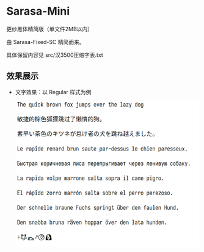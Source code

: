 # Sarasa-Mini
更纱黑体精简版（单文件2MB以内）

由 Sarasa-Fixed-SC 精简而来。

具体保留内容见 src/汉3500压缩字表.txt

## 效果展示

- 文字效果：以 Regular 样式为例

  ![文字效果](<src/effect display.png>)

